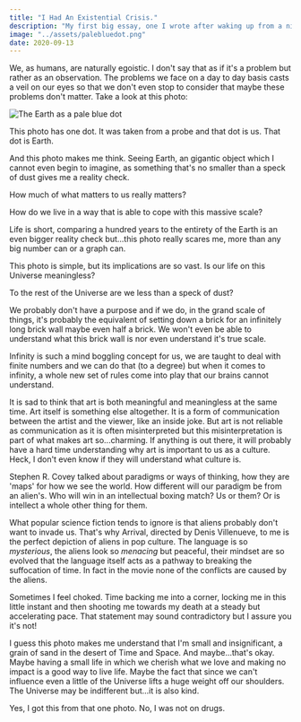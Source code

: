 ```yaml
---
title: "I Had An Existential Crisis."
description: "My first big essay, one I wrote after waking up from a nightmare and feeling small against the scope of the universe."
image: "../assets/palebluedot.png"
date: 2020-09-13
---
```

We, as humans, are naturally egoistic. I don't say that as if it's a problem but rather as an observation. The problems we face on a day to day basis casts a veil on our eyes so that we don't even stop to consider that maybe these problems don't matter. Take a look at this photo:

![The Earth as a pale blue dot](../assets/palebluedot.png)

This photo has one dot. It was taken from a probe and that dot is us. That dot is Earth.

And this photo makes me think. Seeing Earth, an gigantic object which I cannot even begin to imagine, as something that's no smaller than a speck of dust gives me a reality check.

How much of what matters to us really matters?

How do we live in a way that is able to cope with this massive scale?

Life is short, comparing a hundred years to the entirety of the Earth is an even bigger reality check but...this photo really scares me, more than any big number can or a graph can.

This photo is simple, but its implications are so vast. Is our life on this Universe meaningless?

To the rest of the Universe are we less than a speck of dust?

We probably don't have a purpose and if we do, in the grand scale of things, it's probably the equivalent of setting down a brick for an infinitely long brick wall maybe even half a brick. We won't even be able to understand what this brick wall is nor even understand it's true scale.

Infinity is such a mind boggling concept for us, we are taught to deal with finite numbers and we can do that (to a degree) but when it comes to infinity, a whole new set of rules come into play that our brains cannot understand.

It is sad to think that art is both meaningful and meaningless at the same time. Art itself is something else altogether. It is a form of communication between the artist and the viewer, like an inside joke. But art is not reliable as communication as it is often misinterpreted but this misinterpretation is part of what makes art so...charming. If anything is out there, it will probably have a hard time understanding why art is important to us as a culture. Heck, I don't even know if they will understand what culture is.

Stephen R. Covey talked about paradigms or ways of thinking, how they are 'maps' for how we see the world. How different will our paradigm be from an alien's. Who will win in an intellectual boxing match? Us or them? Or is intellect a whole other thing for them.

What popular science fiction tends to ignore is that aliens probably don't want to invade us. That's why Arrival, directed by Denis Villenueve, to me is the perfect depiction of aliens in pop culture. The language is so _mysterious_, the aliens look so _menacing_ but peaceful, their mindset are so evolved that the language itself acts as a pathway to breaking the suffocation of time. In fact in the movie none of the conflicts are caused by the aliens.

Sometimes I feel choked. Time backing me into a corner, locking me in this little instant and then shooting me towards my death at a steady but accelerating pace. That statement may sound contradictory but I assure you it's not!

I guess this photo makes me understand that I'm small and insignificant, a grain of sand in the desert of Time and Space. And maybe...that's okay. Maybe having a small life in which we cherish what we love and making no impact is a good way to live life. Maybe the fact that since we can't influence even a little of the Universe lifts a huge weight off our shoulders. The Universe may be indifferent but...it is also kind.

Yes, I got this from that one photo. No, I was not on drugs.